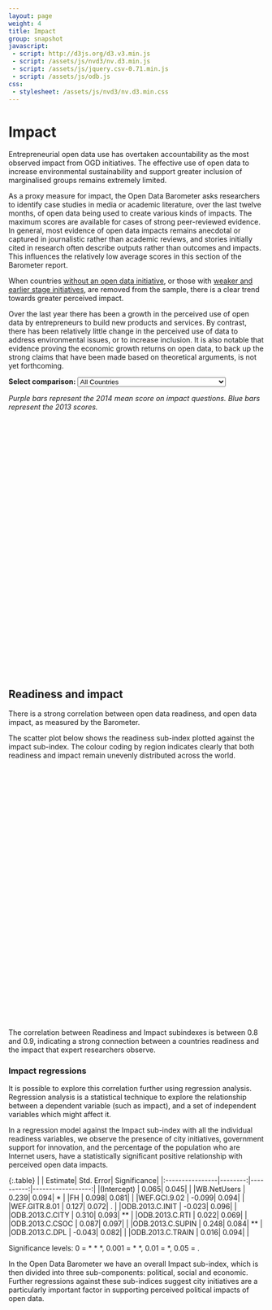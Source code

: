 ```yaml
---
layout: page
weight: 4
title: Impact
group: snapshot
javascript:
 - script: http://d3js.org/d3.v3.min.js
 - script: /assets/js/nvd3/nv.d3.min.js
 - script: /assets/js/jquery.csv-0.71.min.js 
 - script: /assets/js/odb.js
css:
 - stylesheet: /assets/js/nvd3/nv.d3.min.css
---
```


# Impact

<span class="lead">Entrepreneurial open data use has overtaken accountability as the most observed impact from OGD initiatives. The effective use of open data to increase environmental sustainability and support greater inclusion of marginalised groups remains extremely limited.</span>

As a proxy measure for impact, the Open Data Barometer asks researchers to identify case studies in media or academic literature, over the last twelve months, of open data being used to create various kinds of impacts. The maximum scores are available for cases of strong peer-reviewed evidence. In general, most evidence of open data impacts remains anecdotal or captured in journalistic rather than academic reviews, and stories initially cited in research often describe outputs rather than outcomes and impacts. This influences the relatively low average scores in this section of the Barometer report. 

When countries <a href='javascript:$("#select_comparison").val("init").trigger("change")'>without an open data initiative</a>, or those with <a href='javascript:$("#select_comparison").val("all").trigger("strong")'>weaker and earlier stage initiatives</a>, are removed from the sample, there is a clear trend towards greater perceived impact.

Over the last year there has been a growth in the perceived use of open data by entrepreneurs to build new products and services. By contrast, there has been relatively little change in the perceived use of data to address environmental issues, or to increase inclusion. It is also notable that evidence proving the economic growth returns on open data, to back up the strong claims that have been made based on theoretical arguments, is not yet forthcoming. 

**Select comparison:** <select id="select_comparison">
    <option value="all">All Countries</option>
    <option value="init">Countries with any form of open data initiative</option>
    <option value="strong">Countries with a strong open data initiative</option>
</select>

*Purple bars represent the 2014 mean score on impact questions. Blue bars represent the 2013 scores.*

<div id='chart1'>
  <svg style='height:500px'> </svg>
</div>

## Readiness and impact

There is a strong correlation between open data readiness, and open data impact, as measured by the Barometer. 

The scatter plot below shows the readiness sub-index plotted against the impact sub-index. The colour coding by region indicates clearly that both readiness and impact remain unevenly distributed across the world. 

<div id='cor_chart'>
  <svg style='height:500px'> </svg>
</div>

The correlation between Readiness and Impact subindexes is between 0.8 and 0.9, indicating a strong connection between a countries readiness and the impact that expert researchers observe. 

### Impact regressions 

It is possible to explore this correlation further using regression analysis. Regression analysis is a statistical technique to explore the relationship between a dependent variable (such as impact), and a set of independent variables which might affect it. 

In a regression model against the Impact sub-index with all the individual readiness variables, we observe the presence of city initiatives, government support for innovation, and the percentage of the population who are Internet users, have a statistically significant positive relationship with perceived open data impacts. 

{:.table}
|                 | Estimate| Std. Error| Significance|
|:----------------|--------:|----------:|------------------:|
|(Intercept)      |    0.065|      0.045|             |
|WB.NetUsers      |    0.239|      0.094|         *   |
|FH               |    0.098|      0.081|             |
|WEF.GCI.9.02     |   -0.099|      0.094|             |
|WEF.GITR.8.01    |    0.127|      0.072|        .    |
|ODB.2013.C.INIT  |   -0.023|      0.096|             |
|ODB.2013.C.CITY  |    0.310|      0.093|         **  |
|ODB.2013.C.RTI   |    0.022|      0.069|             |
|ODB.2013.C.CSOC  |    0.087|      0.097|             |
|ODB.2013.C.SUPIN |    0.248|      0.084|        **   |
|ODB.2013.C.DPL   |   -0.043|      0.082|             |
|ODB.2013.C.TRAIN |    0.016|      0.094|             |

Significance levels: 0 = * * *, 0.001  = * *, 0.01 = *, 0.05 = .


In the Open Data Barometer we have an overall Impact sub-index, which is then divided into three sub-components: political, social and economic. Further regressions against these sub-indices suggest city initiatives are a particularly important factor in supporting perceived political impacts of open data.


<script>

var chart = ""

d3.json('/assets/data/impact.json', function(data) {
  return nv.addGraph(function() {
    chart = nv.models.multiBarHorizontalChart()
        .x(function(d) { return d.label })
        .y(function(d) { return d.value })
        .margin({top: 30, right: 20, bottom: 50, left: 250})
        .showValues(true)           //Show bar value next to each bar.
        .tooltips(false)             //Show tooltips on hover.
        .transitionDuration(350)
        .showControls(false)   //Allow user to switch between "Grouped" and "Stacked" mode.
        .forceY([0,10]);      

    chart.yAxis
        .tickFormat(d3.format(',.2f')).axisLabel('Mean impact score. Based on question of the form "To what extent has open data had a noticeable impact on X in a given country?"');;

    d3.select('#chart1 svg')
        .datum(data)
        .call(chart);

    nv.utils.windowResize(chart.update);
    
    return chart;
  });
});

$(document).ready(function() {
   $("#select_comparison").change(function(){
       state = chart.state()
       for(i=0; i < 6; i++) {
           state.disabled[i] = true
       }
       switch($(this).val()) {
           case "all":
                state.disabled[0] = false;
                state.disabled[3] = false;
           break;
           case "init":
               state.disabled[1] = false;
               state.disabled[4] = false;
           break;
           case "strong":
               state.disabled[2] = false;
               state.disabled[5] = false;
           break;
       }

       chart.dispatch.changeState(state);
       chart.update();
   })
});
</script>



<script>

$(document).ready(function () {
    $.ajax({
        type: "GET",
        url: "/assets/data/ODB-2014-Rankings.csv",
        success: function (data) { 
           window.odb_data = $.csv.toObjects(data);
            $.ajax({
                    type: "GET",
                    url: "/assets/data/indicators.csv",
                    success: function (data) { 
                       window.odb_key = $.csv.toObjects(data);
                       drawGraph("Region",'Readiness',"Impact")
                       
                    }      
            });
       }
    });
  
});

function drawGraph(groupBy,x,y) {

    nv.addGraph(function() {
      var cor_chart = nv.models.scatterChart()
                    .showDistX(true)    //showDist, when true, will display those little distribution lines on the axis.
                    .showDistY(true)
                    .showLegend(true)
                    .sizeRange([100, 100])
                    .transitionDuration(350)
                    .color(d3.scale.category10().range());

      //Configure how the tooltip looks.
      cor_chart.tooltipContent(function(key, x, y, data) {
          try {
            return '<h3>' + data.point.country + '</h3>';
          } catch (err) {
            return "ERROR"  
          }
      });

      //Axis settings
      cor_chart.xAxis.tickFormat(d3.format('.02f')).axisLabel("Readiness Sub-Index: Z-Score");
      cor_chart.yAxis.tickFormat(d3.format('.02f')).axisLabel("Impact Sub-Index: Z-Score");

      //We want to show shapes other than circles.
      cor_chart.scatter.onlyCircles(false);

      var myData = select_data(groupBy,x,y);
      d3.select('#cor_chart svg')
          .datum(myData)
          .call(cor_chart);

      nv.utils.windowResize(cor_chart.update);

      return cor_chart;
    });
}

function safeName(value) {
    return value.replace("&","and")
}

function select_data(groupBy,x,y) {
    data = window.odb_data
    keys = window.odb_key
    
    var output = []
    
    var groups = []
    for(i = 0; i<data.length; i++) {
        xVal = parseFloat(safeName(data[i][x]))
        yVal = parseFloat(safeName(data[i][y]))
        try {
            groups[safeName(data[i][groupBy])].values.push({x: xVal, y: yVal, size: 50, shape: "circle",country:data[i].Country})
        } catch (err) {
            groups[safeName(data[i][groupBy])] = {values:[]}
            groups[safeName(data[i][groupBy])].values.push({x: xVal, y: yVal, size: 50, shape: "circle",country:data[i].Country})
        }
    }
    
    for(group in groups) {
        output.push({
            key: group,
            values: groups[group].values
        })    
    }
    
    return output
}

</script>

